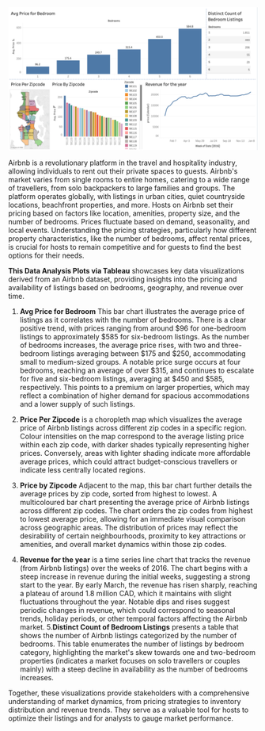  <div align="center">
<img src="images/full.png" alt="overview" width="800"/>
</div>



Airbnb is a revolutionary platform in the travel and hospitality industry, allowing individuals to rent out their private spaces to guests.
  Airbnb's market varies from single rooms to entire homes, catering to a wide range of travellers, from solo backpackers to large families and groups. The platform operates globally, with listings in urban cities, quiet countryside locations, beachfront properties, and more.
  Hosts on Airbnb set their pricing based on factors like location, amenities, property size, and the number of bedrooms. Prices fluctuate based on demand, seasonality, and local events. Understanding the pricing strategies, particularly how different property characteristics, like the number of bedrooms, affect rental prices, is crucial for hosts to remain competitive and for guests to find the best options for their needs.

**This Data Analysis Plots via Tableau** showcases key data visualizations derived from an Airbnb dataset, providing insights into the pricing and availability of listings based on bedrooms, geography, and revenue over time.

1. **Avg Price for Bedroom**
This bar chart illustrates the average price of listings as it correlates with the number of bedrooms. There is a clear positive trend, with prices ranging from around $96 for one-bedroom listings to approximately $585 for six-bedroom listings. As the number of bedrooms increases, the average price rises, with two and three-bedroom listings averaging between $175 and $250, accommodating small to medium-sized groups. A notable price surge occurs at four bedrooms, reaching an average of over $315, and continues to escalate for five and six-bedroom listings, averaging at $450 and $585, respectively. This points to a premium on larger properties, which may reflect a combination of higher demand for spacious accommodations and a lower supply of such listings.
2. **Price Per Zipcode**  is a choropleth map which visualizes the average price of Airbnb listings across different zip codes in a specific region. Colour intensities on the map correspond to the average listing price within each zip code, with darker shades typically representing higher prices. Conversely, areas with lighter shading indicate more affordable average prices, which could attract budget-conscious travellers or indicate less centrally located regions.
3. **Price by Zipcode**
Adjacent to the map, this bar chart further details the average prices by zip code, sorted from highest to lowest. A multicoloured bar chart presenting the average price of Airbnb listings across different zip codes. The chart orders the zip codes from highest to lowest average price, allowing for an immediate visual comparison across geographic areas. The distribution of prices may reflect the desirability of certain neighbourhoods, proximity to key attractions or amenities, and overall market dynamics within those zip codes.
   
4. **Revenue for the year** is a time series line chart that tracks the revenue (from Airbnb listings) over the weeks of 2016. The chart begins with a steep increase in revenue during the initial weeks, suggesting a strong start to the year.
By early March, the revenue has risen sharply, reaching a plateau of around 1.8 million CAD, which it maintains with slight fluctuations throughout the year.
Notable dips and rises suggest periodic changes in revenue, which could correspond to seasonal trends, holiday periods, or other temporal factors affecting the Airbnb market.
5.**Distinct Count of Bedroom Listings** presents a table that shows the number of Airbnb listings categorized by the number of bedrooms. This table enumerates the number of listings by bedroom category, highlighting the market's skew towards one and two-bedroom properties (indicates a market focuses on solo travellers or couples mainly) with a steep decline in availability as the number of bedrooms increases.


Together, these visualizations provide stakeholders with a comprehensive understanding of market dynamics, from pricing strategies to inventory distribution and revenue trends. They serve as a valuable tool for hosts to optimize their listings and for analysts to gauge market performance.
